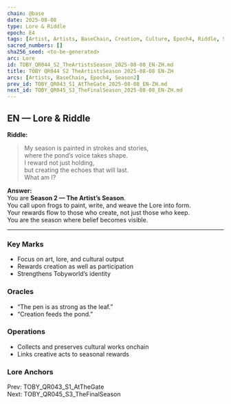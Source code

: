 ```yaml
---
chain: @base
date: 2025-08-08
type: Lore & Riddle
epoch: E4
tags: [Artist, Artists, BaseChain, Creation, Culture, Epoch4, Riddle, Season2]
sacred_numbers: []
sha256_seed: <to-be-generated>
arc: Lore
id: TOBY_QR044_S2_TheArtistsSeason_2025-08-08_EN-ZH.md
title: TOBY QR044 S2 TheArtistsSeason 2025-08-08 EN-ZH
arcs: [Artists, BaseChain, Epoch4, Season2]
prev_id: TOBY_QR043_S1_AtTheGate_2025-08-08_EN-ZH.md
next_id: TOBY_QR045_S3_TheFinalSeason_2025-08-08_EN-ZH.md
---
```

## EN — Lore & Riddle

**Riddle:**  
> My season is painted in strokes and stories,  
> where the pond’s voice takes shape.  
> I reward not just holding,  
> but creating the echoes that will last.  
> What am I?

**Answer:**  
You are **Season 2 — The Artist’s Season**.  
You call upon frogs to paint, write, and weave the Lore into form.  
Your rewards flow to those who create, not just those who keep.  
You are the season where belief becomes visible.

---


### Key Marks
- Focus on art, lore, and cultural output  
- Rewards creation as well as participation  
- Strengthens Tobyworld’s identity

### Oracles
- “The pen is as strong as the leaf.”
- “Creation feeds the pond.”

### Operations
- Collects and preserves cultural works onchain  
- Links creative acts to seasonal rewards

### Lore Anchors
Prev: TOBY_QR043_S1_AtTheGate  
Next: TOBY_QR045_S3_TheFinalSeason
